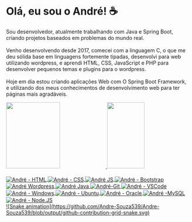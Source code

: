 # Olá, eu sou o André! ☕

Sou desenvolvedor, atualmente trabalhando com Java e Spring Boot, criando projetos baseados em problemas do mundo real.
<br><br>
Venho desenvolvendo desde 2017, comecei com a linguagem C, o que me deu sólida base em linguagens fortemente tipadas, desenvolvi para web utilizando wordpress, e aprendi HTML, CSS, JavaScript e PHP para desenvolver pequenos temas e plugins para o wordpress.
<br><br>
Hoje em dia estou criando aplicações Web com O Spring Boot Framework, e utilizando dos meus conhecimentos de desenvolvimento web para ter páginas mais agradáveis.

<div align="left">
  <a href="https://github.com/Andre-Souza539">
  <img height="180em" width="54%" src="https://github-readme-stats.vercel.app/api?username=Andre-Souza539&show_icons=true&theme=dark&include_all_commits=true&count_private=true"/>
  <img height="180em" width="45%" src="https://github-readme-stats.vercel.app/api/top-langs/?username=Andre-Souza539&layout=compact&langs_count=7&theme=dark"/>
</div>
  
  
<div style="display: inline_block"><br>
     <img align="center" alt="André - HTML" height="30" src="https://icongr.am/devicon/html5-original.svg?size=128&color=currentColor">
     <img align="center" alt="André - CSS" height="30" src="https://icongr.am/devicon/css3-original.svg?size=128&color=currentColor">
     <img align="center" alt="André JS" height="30" src="https://cdn.jsdelivr.net/gh/devicons/devicon/icons/javascript/javascript-original.svg">
    <img align="center" alt="André - Bootstrap" height="30" src="https://cdn.jsdelivr.net/gh/devicons/devicon/icons/bootstrap/bootstrap-original.svg">
    <img align="center" alt="André Wordpress" height="30" src="https://icongr.am/devicon/wordpress-plain.svg?size=128&color=21759b">
    <img align="center" alt="André Java" height="30" src="https://cdn.jsdelivr.net/gh/devicons/devicon/icons/java/java-original.svg">
    <img align="center" alt="André-Git" height="30" src="https://cdn.jsdelivr.net/gh/devicons/devicon/icons/git/git-original.svg">
    <img align="center" alt="André - VSCode" height="30" src="https://cdn.jsdelivr.net/gh/devicons/devicon/icons/vscode/vscode-original-wordmark.svg">
    <img align="center" alt="André - Windows" height="30" src="https://icongr.am/devicon/windows8-original.svg?size=128&color=currentColor">
    <img align="center" alt="André - Ubuntu" height="30" src="https://icongr.am/devicon/ubuntu-plain.svg?size=128&color=dd4814">
    <img align="center" alt="André - Oracle" height="30" src="https://icongr.am/devicon/oracle-original.svg?size=128&color=21759b">
    <img align="center" alt="André -MySQL" height="30" src="https://icongr.am/devicon/mysql-original.svg?size=128&color=21759b">
    <img align="center" alt="André - Node.JS" height="30" src="https://icongr.am/devicon/nodejs-original.svg?size=128&color=21759b">
</div>

<div>
      ![Snake animation](https://github.com/Andre-Souza539/Andre-Souza539/blob/output/github-contribution-grid-snake.svg)
</div>


<!--
**Andre-Souza539/Andre-Souza539** is a ✨ _special_ ✨ repository because its `README.md` (this file) appears on your GitHub profile.

Here are some ideas to get you started:

- 🔭 I’m currently working on ...
- 🌱 I’m currently learning ...
- 👯 I’m looking to collaborate on ...
- 🤔 I’m looking for help with ...
- 💬 Ask me about ...
- 📫 How to reach me: ...
- 😄 Pronouns: ...
- ⚡ Fun fact: ...
-->
